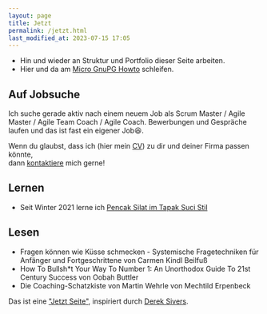 ```yaml
---
layout: page
title: Jetzt
permalink: /jetzt.html
last_modified_at: 2023-07-15 17:05
---
```

- Hin und wieder an Struktur und Portfolio dieser Seite arbeiten.
- Hier und da am [Micro GnuPG Howto](/gnupg-micro-howto.html) schleifen.

## Auf Jobsuche

Ich suche gerade aktiv nach einem neuem Job 
als Scrum Master / Agile Master / Agile Team Coach / Agile Coach.
Bewerbungen und Gespräche laufen und das ist fast ein eigener Job😆.

Wenn du glaubst, dass ich (hier mein [CV](/cv/))
zu dir und deiner Firma passen könnte,   
dann [kontaktiere](/kontakt.html) mich gerne!

## Lernen

- Seit Winter 2021 lerne ich [Pencak Silat im Tapak Suci Stil](/tags/pencak-silat)

## Lesen

- Fragen können wie Küsse schmecken - 
Systemische Fragetechniken für Anfänger und Fortgeschrittene
von Carmen Kindl Beilfuß
- How To Bullsh\*t Your Way To Number 1: 
An Unorthodox Guide To 21st Century Success von Oobah Buttler
- Die Coaching-Schatzkiste von Martin Wehrle
von Mechtild Erpenbeck 

Das ist eine ["Jetzt Seite"](https://nownownow.com/about), 
inspiriert durch [Derek Sivers](https://sive.rs/).   
